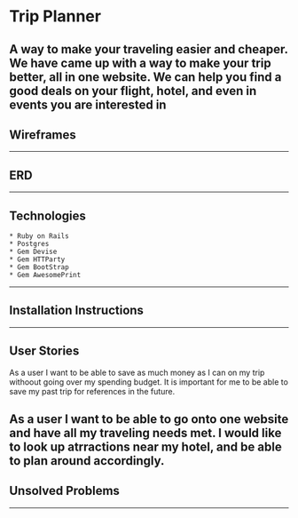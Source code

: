 # Trip Planner
A way to make your traveling easier and cheaper. We have 
came up with a way to make your trip better, all in one website.
We can help you find a good deals on your flight, hotel, and even in 
events you are interested in
-------------------------------------------------------
## Wireframes
-------------------------------------------------------
## ERD
--------------------------------------------------------
## Technologies
    * Ruby on Rails
    * Postgres
    * Gem Devise
    * Gem HTTParty
    * Gem BootStrap
    * Gem AwesomePrint
---------------------------------------------------------
## Installation Instructions
--------------------------------------------------------
## User Stories 
As a user I want to be able to save as much money as I can on my trip withoout 
going over my spending budget. It is important for me to be able to save my past 
trip for references in the future.



As a user I  want to be able to go onto one website and have all
my traveling needs met. I would like to look up atrractions near my hotel, and be 
able to plan around accordingly.
---------------------------------------------------------
## Unsolved Problems

---------------------------------------------------------
